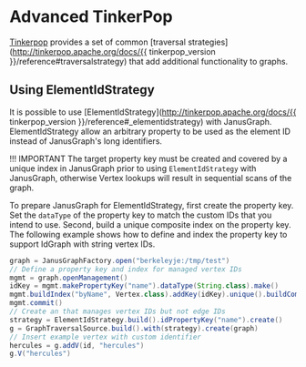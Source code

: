 # Advanced TinkerPop

[Tinkerpop](http://tinkerpop.apache.org/) provides a set of common [traversal strategies](http://tinkerpop.apache.org/docs/{{ tinkerpop_version }}/reference#traversalstrategy) that add additional functionality to graphs.

## Using ElementIdStrategy

It is possible to use [ElementIdStrategy](http://tinkerpop.apache.org/docs/{{ tinkerpop_version }}/reference#_elementidstrategy) with JanusGraph. ElementIdStrategy allow an arbitrary property to be used as the element ID instead of JanusGraph's long identifiers.

!!! IMPORTANT
    The target property key must be created and covered by a unique index in JanusGraph prior to using `ElementIdStrategy` with JanusGraph, otherwise Vertex lookups will result in sequential scans of the graph.

To prepare JanusGraph for ElementIdStrategy, first create the property key. Set the `dataType` of the property key to match the custom IDs that you intend to use. Second, build a unique composite index on the property key. The following example shows how to define and index the property key to support IdGraph with string vertex IDs.

```groovy
graph = JanusGraphFactory.open("berkeleyje:/tmp/test")
// Define a property key and index for managed vertex IDs
mgmt = graph.openManagement()
idKey = mgmt.makePropertyKey("name").dataType(String.class).make()
mgmt.buildIndex("byName", Vertex.class).addKey(idKey).unique().buildCompositeIndex()
mgmt.commit()
// Create an that manages vertex IDs but not edge IDs
strategy = ElementIdStrategy.build().idPropertyKey("name").create()
g = GraphTraversalSource.build().with(strategy).create(graph)
// Insert example vertex with custom identifier
hercules = g.addV(id, "hercules")
g.V("hercules")
```
